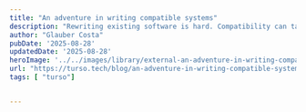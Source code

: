 ```yaml
---
title: "An adventure in writing compatible systems"
description: "Rewriting existing software is hard. Compatibility can take unexpected turns!"
author: "Glauber Costa"
pubDate: '2025-08-28'
updatedDate: '2025-08-28'
heroImage: '../../images/library/external-an-adventure-in-writing-compatible-systems/banner_16_9-1-20250912-151925.png'
url: "https://turso.tech/blog/an-adventure-in-writing-compatible-systems?ref=pwv.com"
tags: [ "turso"]


---
```


